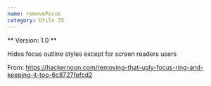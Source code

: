 ```yaml
---
name: removeFocus
category: Utils JS
---
```


** Version: 1.0 **

Hides focus outline styles except for screen readers users

From: https://hackernoon.com/removing-that-ugly-focus-ring-and-keeping-it-too-6c8727fefcd2
